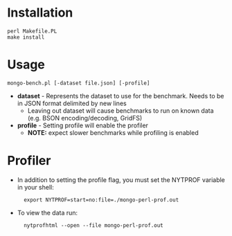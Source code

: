 # Installation

	perl Makefile.PL
	make install

# Usage

	mongo-bench.pl [-dataset file.json] [-profile]
	
* **dataset** - Represents the dataset to use for the benchmark. Needs to be in JSON format delimited by new lines
	* Leaving out dataset will cause benchmarks to run on known data (e.g. BSON encoding/decoding, GridFS)
* **profile** - Setting profile will enable the profiler
	* **NOTE:** expect slower benchmarks while profiling is enabled

# Profiler

* In addition to setting the profile flag, you must set the NYTPROF variable in your shell:
	

		export NYTPROF=start=no:file=./mongo-perl-prof.out
	
* To view the data run:

		nytprofhtml --open --file mongo-perl-prof.out
		
 

	

